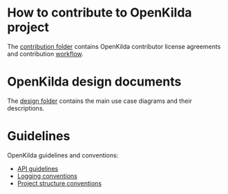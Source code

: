 
# How to contribute to OpenKilda project
The [contribution folder](contrib) contains OpenKilda contributor license agreements
and contribution [workflow](contrib/workflow.md).


# OpenKilda design documents
The [design folder](design) contains the main use case diagrams and their descriptions.

# Guidelines
OpenKilda guidelines and conventions:
* [API guidelines](guidelines/api-guidelines.md)
* [Logging conventions](guidelines/logging-conventions.md)
* [Project structure conventions](guidelines/project-structure-conventions.md)
